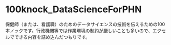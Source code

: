 # 100knock_DataScienceForPHN
保健師（または、看護職）のためのデータサイエンスの技術を伝えるための100本ノックです。行政機関等では作業環境の制約が厳しいことも多いので、エクセルでできる内容を詰め込んだつもりです。
